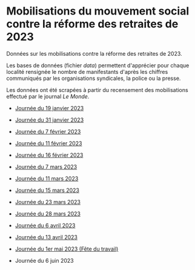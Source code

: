 # Mobilisations du mouvement social contre la réforme des retraites de 2023

Données sur les mobilisations contre la réforme des retraites de 2023.

Les bases de données (fichier _data_) permettent d'apprécier pour chaque localité rensignée le nombre de manifestants d'après les chiffres communiqués par les organisations syndicales, la police ou la presse.

Les données ont été scrapées à partir du recensement des mobilisations effectué par le journal *Le Monde*.

-   [Journée du 19 janvier 2023](https://www.lemonde.fr/les-decodeurs/article/2023/01/19/reforme-des-retraites-la-carte-de-france-des-manifestations_6158485_4355770.html)

-   [Journée du 31 janvier 2023](https://www.lemonde.fr/les-decodeurs/article/2023/01/31/reforme-des-retraites-la-carte-des-manifestations-du-31-janvier-en-france_6159964_4355770.html)

-	[Journée du 7 février 2023](https://www.lemonde.fr/les-decodeurs/article/2023/02/07/la-carte-des-manifestations-du-7-fevrier-contre-la-reforme-des-retraites_6160842_4355770.html)

-	[Journée du 11 février 2023](https://www.lemonde.fr/les-decodeurs/article/2023/02/11/la-carte-des-manifestations-du-samedi-11-fevrier-contre-la-reforme-des-retraites_6161451_4355770.html)

-	[Journée du 16 février 2023](https://www.lemonde.fr/les-decodeurs/article/2023/02/16/la-carte-des-manifestations-du-jeudi-16-fevrier-contre-la-reforme-des-retraites_6162034_4355770.html)

-	[Journée du 7 mars 2023](https://www.lemonde.fr/les-decodeurs/article/2023/03/07/la-carte-des-manifestations-du-mardi-7-mars-contre-la-reforme-des-retraites_6164467_4355770.html)

-	[Journée du 11 mars 2023](https://www.lemonde.fr/les-decodeurs/article/2023/03/11/la-carte-des-manifestations-du-samedi-11-mars-contre-la-reforme-des-retraites_6165062_4355770.html)

-	[Journée du 15 mars 2023](https://www.lemonde.fr/les-decodeurs/article/2023/03/15/la-carte-des-manifestations-du-mercredi-15-mars-contre-la-reforme-des-retraites_6165543_4355770.html)

- [Journée du 23 mars 2023](https://www.lemonde.fr/les-decodeurs/article/2023/03/23/la-carte-des-manifestations-du-jeudi-23-mars-contre-la-reforme-des-retraites_6166655_4355770.html)

- [Journée du 28 mars 2023](https://www.lemonde.fr/les-decodeurs/article/2023/03/28/la-carte-des-manifestations-du-mardi-28-mars-contre-la-reforme-des-retraites_6167245_4355770.html)

- [Journée du 6 avril 2023](https://www.lemonde.fr/les-decodeurs/article/2023/04/06/la-carte-des-manifestations-du-jeudi-6-avril-contre-la-reforme-des-retraites_6168492_4355770.html)

- [Journée du 13 avril 2023](https://www.lemonde.fr/les-decodeurs/article/2023/04/13/la-carte-des-manifestations-du-jeudi-13-avril-contre-la-reforme-des-retraites_6169353_4355770.html)

- [Journée du 1er mai 2023 (Fête du travail)](https://www.lemonde.fr/les-decodeurs/article/2023/05/01/la-carte-des-manifestations-du-1er-mai-en-france_6171655_4355770.html)

- Journée du 6 juin 2023

